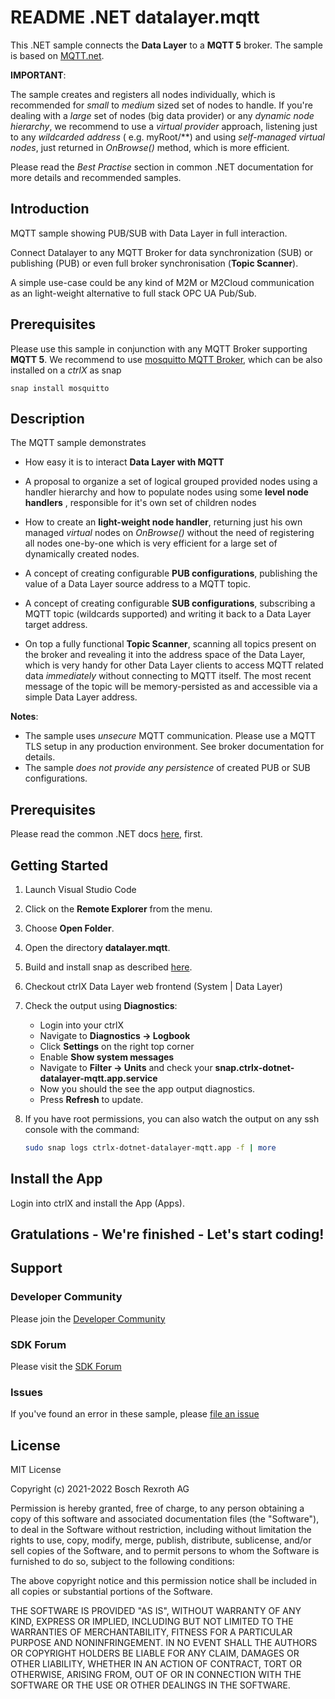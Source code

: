 # README .NET datalayer.mqtt

This .NET sample connects the __Data Layer__ to a __MQTT 5__ broker.
The sample is based on [MQTT.net](https://github.com/chkr1011/MQTTnet).

__IMPORTANT__:

The sample creates and registers all nodes individually, which is recommended for _small_ to _medium_ sized set of nodes to handle. If you're dealing with a _large_ set of nodes (big data provider) or any _dynamic node hierarchy_, we recommend to use a _virtual provider_ approach, listening just to any _wildcarded address_ ( e.g. myRoot/**) and using _self-managed virtual nodes_, just returned in _OnBrowse()_ method, which is more efficient.

Please read the _Best Practise_ section in common .NET documentation for more details and recommended samples.

## Introduction

MQTT sample showing PUB/SUB with Data Layer in full interaction.

Connect Datalayer to any MQTT Broker for data synchronization (SUB) or publishing (PUB) or even full broker synchronisation (__Topic Scanner__).

A simple use-case could be any kind of M2M or M2Cloud communication as an light-weight alternative to full stack OPC UA Pub/Sub.


## Prerequisites

Please use this sample in conjunction with any MQTT Broker supporting __MQTT 5__.
We recommend to use [mosquitto MQTT Broker](https://mosquitto.org/download/), which can be also installed on a _ctrlX_ as snap

    snap install mosquitto

## Description

The MQTT sample demonstrates 

+ How easy it is to interact __Data Layer with MQTT__
  
+ A proposal to organize a set of logical grouped provided nodes using a handler hierarchy and how to populate nodes using some __level node handlers__ , responsible for it's own set of children nodes 
  
+ How to create an __light-weight node handler__, returning just his own managed _virtual_ nodes on _OnBrowse()_ without the need of registering all nodes one-by-one which is very efficient for a large set of dynamically created nodes.
  
+ A concept of creating configurable __PUB configurations__, publishing the value of a Data Layer source address to a MQTT topic.
  
+ A concept of creating configurable __SUB configurations__, subscribing a MQTT topic (wildcards supported) and writing it back to a Data Layer target address. 

+ On top a fully functional __Topic Scanner__, scanning all topics present on the broker and revealing it into the address space of the Data Layer, which is very handy for other Data Layer clients to access MQTT related data _immediately_ without connecting to MQTT itself. The most recent message of the topic will be memory-persisted as and accessible via a simple Data Layer address.

__Notes__: 

+ The sample uses _unsecure_ MQTT communication. Please use a MQTT TLS setup in any production environment. See broker documentation for details.
+ The sample _does not provide any persistence_ of created PUB or SUB configurations.

## Prerequisites

Please read the common .NET docs [here](./../../doc/dotnet.md), first.

## Getting Started

1. Launch Visual Studio Code
2. Click on the __Remote Explorer__ from the menu.
3. Choose __Open Folder__.
4. Open the directory __datalayer.mqtt__.
5. Build and install snap as described [here](./../README.md).
6. Checkout ctrlX Data Layer web frontend (System | Data Layer) 
7. Check the output using __Diagnostics__:

   - Login into your ctrlX
   - Navigate to __Diagnostics -> Logbook__
   - Click __Settings__ on the right top corner
   - Enable __Show system messages__
   - Navigate to __Filter -> Units__ and check your __snap.ctrlx-dotnet-datalayer-mqtt.app.service__
   - Now you should the see the app output diagnostics.
   - Press __Refresh__ to update.

8. If you have root permissions, you can also watch the output on any ssh console with the command:
   ```bash
   sudo snap logs ctrlx-dotnet-datalayer-mqtt.app -f | more

## Install the App

Login into ctrlX and install the App (Apps).

## Gratulations - We're finished - Let's start coding!


## Support
### Developer Community

Please join the [Developer Community](https://developer.community.boschrexroth.com/) 

### SDK Forum

Please visit the [SDK Forum](https://developer.community.boschrexroth.com/t5/ctrlX-AUTOMATION/ct-p/dcdev_community-bunit-dcae/) 

### Issues

If you've found an error in these sample, please [file an issue](https://github.com/boschrexroth)

## License

MIT License

Copyright (c) 2021-2022 Bosch Rexroth AG

Permission is hereby granted, free of charge, to any person obtaining a copy
of this software and associated documentation files (the "Software"), to deal
in the Software without restriction, including without limitation the rights
to use, copy, modify, merge, publish, distribute, sublicense, and/or sell
copies of the Software, and to permit persons to whom the Software is
furnished to do so, subject to the following conditions:

The above copyright notice and this permission notice shall be included in all
copies or substantial portions of the Software.

THE SOFTWARE IS PROVIDED "AS IS", WITHOUT WARRANTY OF ANY KIND, EXPRESS OR
IMPLIED, INCLUDING BUT NOT LIMITED TO THE WARRANTIES OF MERCHANTABILITY,
FITNESS FOR A PARTICULAR PURPOSE AND NONINFRINGEMENT. IN NO EVENT SHALL THE
AUTHORS OR COPYRIGHT HOLDERS BE LIABLE FOR ANY CLAIM, DAMAGES OR OTHER
LIABILITY, WHETHER IN AN ACTION OF CONTRACT, TORT OR OTHERWISE, ARISING FROM,
OUT OF OR IN CONNECTION WITH THE SOFTWARE OR THE USE OR OTHER DEALINGS IN THE
SOFTWARE.